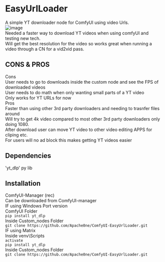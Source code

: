 # EasyUrlLoader
A simple YT downloader node for ComfyUI using video Urls. \
![image](https://github.com/user-attachments/assets/30501d79-6073-4653-8eaf-452ebc7fd719)\
Needed a faster way to download YT videos when using comfyUI and testing new tech. \
Will get the best resolution for the video so works great when running a video through a CN for a vid2vid pass.
## CONS & PROS
Cons\
User needs to go to downloads inside the custom node and see the FPS of downloaded videos\
User needs to do math when only wanting small parts of a YT video\
Only works for YT URLs for now\
Pros\
Faster than using other 3rd party downloaders and needing to trasnfer files around\
Will try to get 4k video compared to most other 3rd party downloaders only doing 1080.\
After download user can move YT video to other video editing APPS for cliping etc.\
For users will no ad block this makes getting YT videos easier
## Dependencies
'yt_dlp' py lib
## Installation
ComfyUI-Manager (rec)\
Can be downloaded from ComfyUI-manager\
IF using Windows Port version\
ComfyUI Folder\
```pip install yt_dlp```\
Inside Custom_nodes Folder\
```git clone https://github.com/Apache0ne/ComfyUI-EasyUrlLoader.git ```\
IF using Matrix \
Inside venv\Scripts\
```activate```\
```pip install yt_dlp```\
Inside Custom_nodes Folder\
```git clone https://github.com/Apache0ne/ComfyUI-EasyUrlLoader.git ```
